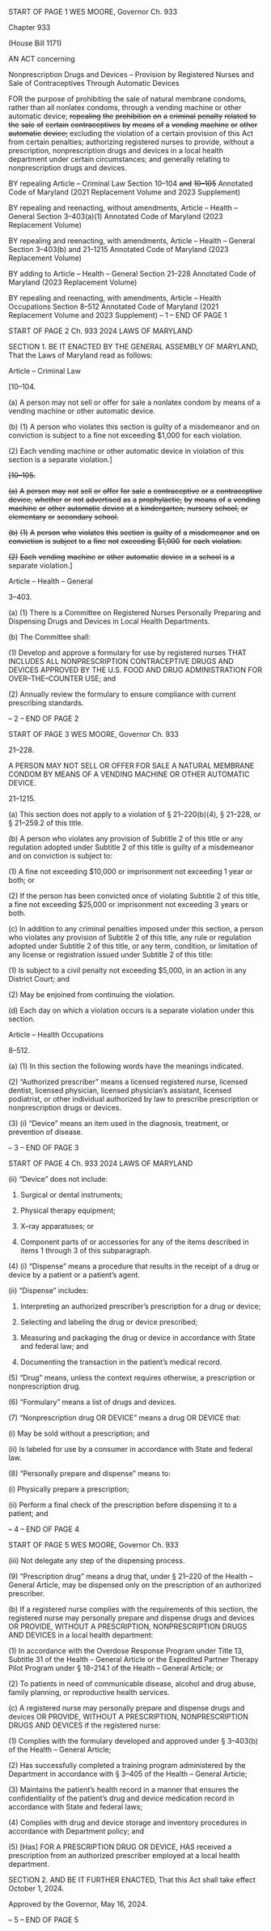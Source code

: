 START OF PAGE 1
WES MOORE, Governor Ch. 933

Chapter 933

(House Bill 1171)

AN ACT concerning

Nonprescription Drugs and Devices – Provision by Registered Nurses and Sale
of Contraceptives Through Automatic Devices

FOR the purpose of prohibiting the sale of natural membrane condoms, rather than all
nonlatex condoms, through a vending machine or other automatic device; ~~repealing~~
~~the~~ ~~prohibition~~ ~~on~~ ~~a~~ ~~criminal~~ ~~penalty~~ ~~related~~ ~~to~~ ~~the~~ ~~sale~~ ~~of~~ ~~certain~~ ~~contraceptives~~ ~~by~~
~~means~~ ~~of~~ ~~a~~ ~~vending~~ ~~machine~~ ~~or~~ ~~other~~ ~~automatic~~ ~~device;~~ excluding the violation of a
certain provision of this Act from certain penalties; authorizing registered nurses to
provide, without a prescription, nonprescription drugs and devices in a local health
department under certain circumstances; and generally relating to nonprescription
drugs and devices.

BY repealing
Article – Criminal Law
Section 10–104 ~~and~~ ~~10–105~~
Annotated Code of Maryland
(2021 Replacement Volume and 2023 Supplement)

BY repealing and reenacting, without amendments,
Article – Health – General
Section 3–403(a)(1)
Annotated Code of Maryland
(2023 Replacement Volume)

BY repealing and reenacting, with amendments,
Article – Health – General
Section 3–403(b) and 21–1215
Annotated Code of Maryland
(2023 Replacement Volume)

BY adding to
Article – Health – General
Section 21–228
Annotated Code of Maryland
(2023 Replacement Volume)

BY repealing and reenacting, with amendments,
Article – Health Occupations
Section 8–512
Annotated Code of Maryland
(2021 Replacement Volume and 2023 Supplement)
– 1 –
END OF PAGE 1

START OF PAGE 2
Ch. 933 2024 LAWS OF MARYLAND

SECTION 1. BE IT ENACTED BY THE GENERAL ASSEMBLY OF MARYLAND,
That the Laws of Maryland read as follows:

Article – Criminal Law

[10–104.

(a) A person may not sell or offer for sale a nonlatex condom by means of a vending
machine or other automatic device.

(b) (1) A person who violates this section is guilty of a misdemeanor and on
conviction is subject to a fine not exceeding $1,000 for each violation.

(2) Each vending machine or other automatic device in violation of this
section is a separate violation.]

~~[10–105.~~

~~(a)~~ ~~A~~ ~~person~~ ~~may~~ ~~not~~ ~~sell~~ ~~or~~ ~~offer~~ ~~for~~ ~~sale~~ ~~a~~ ~~contraceptive~~ ~~or~~ ~~a~~ ~~contraceptive~~ ~~device,~~
~~whether~~ ~~or~~ ~~not~~ ~~advertised~~ ~~as~~ ~~a~~ ~~prophylactic,~~ ~~by~~ ~~means~~ ~~of~~ ~~a~~ ~~vending~~ ~~machine~~ ~~or~~ ~~other~~
~~automatic~~ ~~device~~ ~~at~~ ~~a~~ ~~kindergarten,~~ ~~nursery~~ ~~school,~~ ~~or~~ ~~elementary~~ ~~or~~ ~~secondary~~ ~~school.~~

~~(b)~~ ~~(1)~~ ~~A~~ ~~person~~ ~~who~~ ~~violates~~ ~~this~~ ~~section~~ ~~is~~ ~~guilty~~ ~~of~~ ~~a~~ ~~misdemeanor~~ ~~and~~ ~~on~~
~~conviction~~ ~~is~~ ~~subject~~ ~~to~~ ~~a~~ ~~fine~~ ~~not~~ ~~exceeding~~ ~~$1,000~~ ~~for~~ ~~each~~ ~~violation.~~

~~(2)~~ ~~Each~~ ~~vending~~ ~~machine~~ ~~or~~ ~~other~~ ~~automatic~~ ~~device~~ ~~in~~ ~~a~~ ~~school~~ ~~is~~ ~~a~~
separate violation.]

Article – Health – General

3–403.

(a) (1) There is a Committee on Registered Nurses Personally Preparing and
Dispensing Drugs and Devices in Local Health Departments.

(b) The Committee shall:

(1) Develop and approve a formulary for use by registered nurses THAT
INCLUDES ALL NONPRESCRIPTION CONTRACEPTIVE DRUGS AND DEVICES
APPROVED BY THE U.S. FOOD AND DRUG ADMINISTRATION FOR
OVER–THE–COUNTER USE; and

(2) Annually review the formulary to ensure compliance with current
prescribing standards.

– 2 –
END OF PAGE 2

START OF PAGE 3
WES MOORE, Governor Ch. 933

21–228.

A PERSON MAY NOT SELL OR OFFER FOR SALE A NATURAL MEMBRANE
CONDOM BY MEANS OF A VENDING MACHINE OR OTHER AUTOMATIC DEVICE.

21–1215.

(a) This section does not apply to a violation of § 21–220(b)(4), § 21–228, or §
21–259.2 of this title.

(b) A person who violates any provision of Subtitle 2 of this title or any regulation
adopted under Subtitle 2 of this title is guilty of a misdemeanor and on conviction is subject
to:

(1) A fine not exceeding $10,000 or imprisonment not exceeding 1 year or
both; or

(2) If the person has been convicted once of violating Subtitle 2 of this title,
a fine not exceeding $25,000 or imprisonment not exceeding 3 years or both.

(c) In addition to any criminal penalties imposed under this section, a person who
violates any provision of Subtitle 2 of this title, any rule or regulation adopted under Subtitle
2 of this title, or any term, condition, or limitation of any license or registration issued under
Subtitle 2 of this title:

(1) Is subject to a civil penalty not exceeding $5,000, in an action in any
District Court; and

(2) May be enjoined from continuing the violation.

(d) Each day on which a violation occurs is a separate violation under this section.

Article – Health Occupations

8–512.

(a) (1) In this section the following words have the meanings indicated.

(2) “Authorized prescriber” means a licensed registered nurse, licensed
dentist, licensed physician, licensed physician’s assistant, licensed podiatrist, or other
individual authorized by law to prescribe prescription or nonprescription drugs or devices.

(3) (i) “Device” means an item used in the diagnosis, treatment, or
prevention of disease.

– 3 –
END OF PAGE 3

START OF PAGE 4
Ch. 933 2024 LAWS OF MARYLAND

(ii) “Device” does not include:

1. Surgical or dental instruments;

2. Physical therapy equipment;

3. X–ray apparatuses; or

4. Component parts of or accessories for any of the items
described in items 1 through 3 of this subparagraph.

(4) (i) “Dispense” means a procedure that results in the receipt of a
drug or device by a patient or a patient’s agent.

(ii) “Dispense” includes:

1. Interpreting an authorized prescriber’s prescription for a
drug or device;

2. Selecting and labeling the drug or device prescribed;

3. Measuring and packaging the drug or device in accordance
with State and federal law; and

4. Documenting the transaction in the patient’s medical
record.

(5) “Drug” means, unless the context requires otherwise, a prescription or
nonprescription drug.

(6) “Formulary” means a list of drugs and devices.

(7) “Nonprescription drug OR DEVICE” means a drug OR DEVICE that:

(i) May be sold without a prescription; and

(ii) Is labeled for use by a consumer in accordance with State and
federal law.

(8) “Personally prepare and dispense” means to:

(i) Physically prepare a prescription;

(ii) Perform a final check of the prescription before dispensing it to a
patient; and

– 4 –
END OF PAGE 4

START OF PAGE 5
WES MOORE, Governor Ch. 933

(iii) Not delegate any step of the dispensing process.

(9) “Prescription drug” means a drug that, under § 21–220 of the Health –
General Article, may be dispensed only on the prescription of an authorized prescriber.

(b) If a registered nurse complies with the requirements of this section, the
registered nurse may personally prepare and dispense drugs and devices OR PROVIDE,
WITHOUT A PRESCRIPTION, NONPRESCRIPTION DRUGS AND DEVICES in a local health
department:

(1) In accordance with the Overdose Response Program under Title 13,
Subtitle 31 of the Health – General Article or the Expedited Partner Therapy Pilot Program
under § 18–214.1 of the Health – General Article; or

(2) To patients in need of communicable disease, alcohol and drug abuse,
family planning, or reproductive health services.

(c) A registered nurse may personally prepare and dispense drugs and devices
OR PROVIDE, WITHOUT A PRESCRIPTION, NONPRESCRIPTION DRUGS AND DEVICES
if the registered nurse:

(1) Complies with the formulary developed and approved under § 3–403(b)
of the Health – General Article;

(2) Has successfully completed a training program administered by the
Department in accordance with § 3–405 of the Health – General Article;

(3) Maintains the patient’s health record in a manner that ensures the
confidentiality of the patient’s drug and device medication record in accordance with State
and federal laws;

(4) Complies with drug and device storage and inventory procedures in
accordance with Department policy; and

(5) [Has] FOR A PRESCRIPTION DRUG OR DEVICE, HAS received a
prescription from an authorized prescriber employed at a local health department.

SECTION 2. AND BE IT FURTHER ENACTED, That this Act shall take effect
October 1, 2024.

Approved by the Governor, May 16, 2024.

– 5 –
END OF PAGE 5